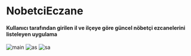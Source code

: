 # NobetciEczane
#### Kullanıcı tarafından girilen il ve ilçeye göre güncel nöbetçi ezcanelerini listeleyen uygulama
![main](https://imgyukle.com/f/2022/04/24/RL6Wr6.jpg)
![as](https://imgyukle.com/f/2022/04/24/RL624x.jpg)
![sa](https://imgyukle.com/f/2022/04/24/RL6ehp.jpg)

